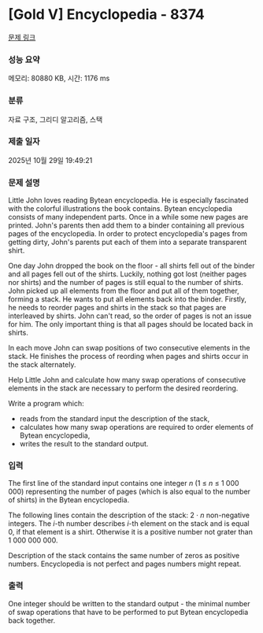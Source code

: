 # [Gold V] Encyclopedia - 8374 

[문제 링크](https://www.acmicpc.net/problem/8374) 

### 성능 요약

메모리: 80880 KB, 시간: 1176 ms

### 분류

자료 구조, 그리디 알고리즘, 스택

### 제출 일자

2025년 10월 29일 19:49:21

### 문제 설명

<p>Little John loves reading Bytean encyclopedia. He is especially fascinated with the colorful illustrations the book contains. Bytean encyclopedia consists of many independent parts. Once in a while some new pages are printed. John's parents then add them to a binder containing all previous pages of the encyclopedia. In order to protect encyclopedia's pages from getting dirty, John's parents put each of them into a separate transparent shirt.</p>

<p>One day John dropped the book on the floor - all shirts fell out of the binder and all pages fell out of the shirts. Luckily, nothing got lost (neither pages nor shirts) and the number of pages is still equal to the number of shirts. John picked up all elements from the floor and put all of them together, forming a stack. He wants to put all elements back into the binder. Firstly, he needs to reorder pages and shirts in the stack so that pages are interleaved by shirts. John can't read, so the order of pages is not an issue for him. The only important thing is that all pages should be located back in shirts.</p>

<p>In each move John can swap positions of two consecutive elements in the stack. He finishes the process of reording when pages and shirts occur in the stack alternately.</p>

<p>Help Little John and calculate how many swap operations of consecutive elements in the stack are necessary to perform the desired reordering.</p>

<p>Write a program which:</p>

<ul>
	<li>reads from the standard input the description of the stack,</li>
	<li>calculates how many swap operations are required to order elements of Bytean encyclopedia,</li>
	<li>writes the result to the standard output.</li>
</ul>

### 입력 

 <p>The first line of the standard input contains one integer <em>n</em> (1 ≤ <em>n</em> ≤ 1 000 000) representing the number of pages (which is also equal to the number of shirts) in the Bytean encyclopedia.</p>

<p>The following lines contain the description of the stack: 2 · <em>n</em> non-negative integers. The <em>i</em>-th number describes <em>i</em>-th element on the stack and is equal 0, if that element is a shirt. Otherwise it is a positive number not grater than 1 000 000 000.</p>

<p>Description of the stack contains the same number of zeros as positive numbers. Encyclopedia is not perfect and pages numbers might repeat.</p>

### 출력 

 <p>One integer should be written to the standard output - the minimal number of swap operations that have to be performed to put Bytean encyclopedia back together.</p>

